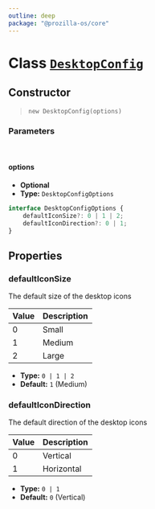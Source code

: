 ```yaml
---
outline: deep
package: "@prozilla-os/core"
---
```


# Class [`DesktopConfig`](https://github.com/prozilla-os/ProzillaOS/blob/main/packages/core/src/features/system/configs/desktopConfig.ts)

## Constructor

> `new DesktopConfig(options)`

### Parameters

<br>

#### options

- **Optional**
- **Type:** `DesktopConfigOptions`

```ts
interface DesktopConfigOptions {
	defaultIconSize?: 0 | 1 | 2;
	defaultIconDirection?: 0 | 1;
}
```

## Properties

### defaultIconSize

The default size of the desktop icons

| Value | Description |
| --- | --- |
| 0 | Small |
| 1 | Medium |
| 2 | Large |

- **Type:** `0 | 1 | 2`
- **Default:** `1` (Medium)

### defaultIconDirection

The default direction of the desktop icons

| Value | Description |
| --- | --- |
| 0 | Vertical |
| 1 | Horizontal |

- **Type:** `0 | 1`
- **Default:** `0` (Vertical)
